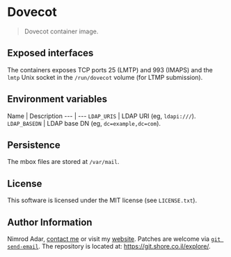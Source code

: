 # Dovecot

> Dovecot container image.

## Exposed interfaces

The containers exposes TCP ports 25 (LMTP) and 993 (IMAPS) and the `lmtp` Unix
socket in the `/run/dovecot` volume (for LTMP submission).

## Environment variables

Name | Description
\-\-\- | \-\-\-
`LDAP_URIS` | LDAP URI (eg, `ldapi:///`).
`LDAP_BASEDN` | LDAP base DN (eg, `dc=example,dc=com`).

## Persistence

The mbox files are stored at `/var/mail`.

## License

This software is licensed under the MIT license (see `LICENSE.txt`).

## Author Information

Nimrod Adar, [contact me](mailto:nimrod@shore.co.il) or visit my
[website](https://www.shore.co.il/). Patches are welcome via
[`git send-email`](http://git-scm.com/book/en/v2/Git-Commands-Email). The repository
is located at: <https://git.shore.co.il/explore/>.
